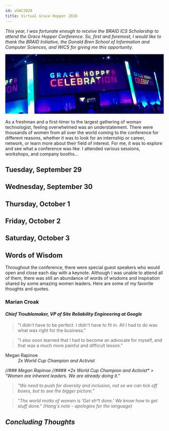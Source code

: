 ```yaml
---
id: vGHC2020
title: Virtual Grace Hopper 2020
---
```

*This year, I was fortunate enough to receive the BRAID ICS Scholarship to attend the Grace Hopper Conference. So, first and foremost, I would like to thank the BRAID Initiative, the Donald Bren School of Information and Computer Sciences, and WICS for giving me this opportunity.*

![Grace Hopper Banner](./assets/ghcbanner.jpg)

As a freshman and a first-timer to the largest gathering of woman technologist, feeling overwhelmed was an understatement. There were thousands of women from all over the world coming to the conference for different reasons, whether it was to look for an internship or career, network, or learn more about their field of interest. For me, it was to explore and see what a conference was like. I attended various sessions, workshops, and company booths...


## Tuesday, September 29


## Wednesday, September 30


## Thursday, October 1


## Friday, October 2


## Saturday, October 3


## Words of Wisdom
Throughout the conference, there were special guest speakers who would open and close each day with a keynote. Although I was unable to attend all of them, there was still an abundance of words of wisdoms and inspiration shared by some amazing women leaders. Here are some of my favorite thoughts and quotes.

### Marian Croak
#### *Chief Troublemaker, VP of Site Reliability Engineering at Google*
> "I didn't have to be perfect. I didn't have to fit in. All I had to do was what was right for the business."

> "I also soon learned that I had to become an advocate for myself, and that was a much more painful and difficult lesson."

> 


<dl>
  <dt>Megan Rapinoe</dt>
  <dd><em>2x World Cup Champion and Activist<em></dd>
    
</dl>
//### Megan Rapinoe
//#### *2x World Cup Champion and Activist*
> "Women are inherent leaders. We are already doing it."

> "We need to push for diversity and inclusion, not so we can tick off boxes, but to see the bigger picture."

> "The world motto of women is 'Get sh\*t done.' We know how to get stuff done."
(Hang's note - apologies for the language)

## Concluding Thoughts
